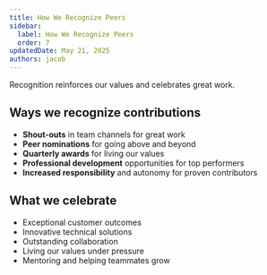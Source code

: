 ```yaml
---
title: How We Recognize Peers
sidebar:
  label: How We Recognize Peers
  order: 7
updatedDate: May 21, 2025
authors: jacob
---
```


Recognition reinforces our values and celebrates great work.

## Ways we recognize contributions
- **Shout-outs** in team channels for great work
- **Peer nominations** for going above and beyond
- **Quarterly awards** for living our values
- **Professional development** opportunities for top performers
- **Increased responsibility** and autonomy for proven contributors

## What we celebrate
- Exceptional customer outcomes
- Innovative technical solutions
- Outstanding collaboration
- Living our values under pressure
- Mentoring and helping teammates grow